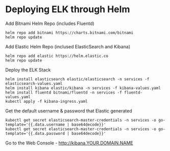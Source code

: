 # Deploying ELK through Helm

Add Bitnami Helm Repo (includes Fluentd)
```
helm repo add bitnami https://charts.bitnami.com/bitnami
helm repo update
```

Add Elastic Helm Repo (inclused ElasticSearch and Kibana)
```
helm repo add elastic https://helm.elastic.co
helm repo update
```

Deploy the ELK Stack
```
helm install elasticsearch elastic/elasticsearch -n services -f elasticsearch-values.yaml
helm install kibana elastic/kibana -n services -f kibana-values.yaml
helm install fluentd bitnami/fluentd -n services -f fluentd-values.yaml
kubectl apply -f kibana-ingress.yaml
```

Get the default username & password that Elastic generated
```
kubectl get secret elasticsearch-master-credentials -n services -o go-template='{{.data.username | base64decode}}'
kubectl get secret elasticsearch-master-credentials -n services -o go-template='{{.data.password | base64decode}}'
```

Go to the Web Console - http://kibana.YOUR.DOMAIN.NAME